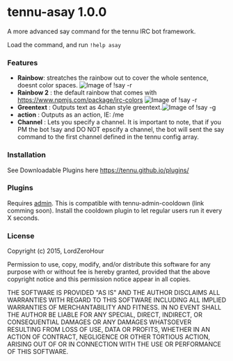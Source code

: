 # tennu-asay 1.0.0

A more advanced say command for the tennu IRC bot framework.

Load the command, and run ```!help asay```

### Features

- **Rainbow**: streatches the rainbow out to cover the whole sentence, doesnt color spaces. ![Image of !say -r](http://i.imgur.com/ERMczQO.png)
- **Rainbow 2** : the default rainbow that comes with https://www.npmjs.com/package/irc-colors ![Image of !say -r](http://i.imgur.com/XBdrneS.png)
- **Greentext** : Outputs text as 4chan style greentext.![Image of !say -g](http://i.imgur.com/U71ZNEc.png)
- **action** : Outputs as an action, IE: /me
- **Channel** : Lets you specify a channel. It is important to note, that if you PM the bot !say and DO NOT epscify a channel, the bot will sent the say command to the first channel defined in the tennu config array.

### Installation

See Downloadable Plugins here https://tennu.github.io/plugins/

### Plugins
Requires [admin](https://tennu.github.io/plugins/admin).
 This is compatible with tennu-admin-cooldown (link comming soon). Install the cooldown plugin to let regular users run it every X seconds.
 
### License
Copyright (c) 2015, LordZeroHour

Permission to use, copy, modify, and/or distribute this software for any purpose with or without fee is hereby granted, provided that the above copyright notice and this permission notice appear in all copies.

THE SOFTWARE IS PROVIDED "AS IS" AND THE AUTHOR DISCLAIMS ALL WARRANTIES WITH REGARD TO THIS SOFTWARE INCLUDING ALL IMPLIED WARRANTIES OF MERCHANTABILITY AND FITNESS. IN NO EVENT SHALL THE AUTHOR BE LIABLE FOR ANY SPECIAL, DIRECT, INDIRECT, OR CONSEQUENTIAL DAMAGES OR ANY DAMAGES WHATSOEVER RESULTING FROM LOSS OF USE, DATA OR PROFITS, WHETHER IN AN ACTION OF CONTRACT, NEGLIGENCE OR OTHER TORTIOUS ACTION, ARISING OUT OF OR IN CONNECTION WITH THE USE OR PERFORMANCE OF THIS SOFTWARE.

